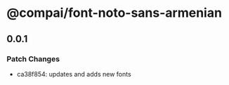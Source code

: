 # @compai/font-noto-sans-armenian

## 0.0.1
### Patch Changes

- ca38f854: updates and adds new fonts
